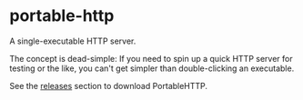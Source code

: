 # portable-http
A single-executable HTTP server.

The concept is dead-simple: If you need to spin up a quick HTTP server for testing or the like, you can't get simpler than double-clicking an executable.

See the [releases](./releases) section to download PortableHTTP.